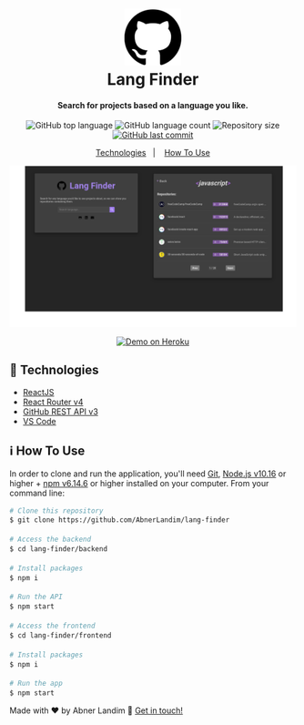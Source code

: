 <h1 align="center">
    <img alt="Lang Finder" src="https://github.com/AbnerLandim/lang-finder/blob/master/frontend/src/assets/github-logo.svg" width="100" height="100" />
    <br>
    Lang Finder
</h1>

<h4 align="center">
  Search for projects based on a language you like.
</h4>
  
  <p align="center">
   <img alt="GitHub top language" src="https://img.shields.io/github/languages/top/AbnerLandim/lang-finder.svg">
  
   <img alt="GitHub language count" src="https://img.shields.io/github/languages/count/AbnerLandim/lang-finder.svg">
  
  <img alt="Repository size" src="https://img.shields.io/github/repo-size/AbnerLandim/lang-finder.svg">
  <a href="https://github.com/AbnerLandim/lang-finder/commits/master">
    <img alt="GitHub last commit" src="https://img.shields.io/github/last-commit/AbnerLandim/lang-finder.svg">
  </a>
</p>

<p align="center">
  <a href="#rocket-technologies">Technologies</a>&nbsp;&nbsp;&nbsp;|&nbsp;&nbsp;&nbsp;
  <a href="#information_source-how-to-use">How To Use</a>
</p>

![App Screenshot](https://github.com/AbnerLandim/lang-finder/blob/master/lang-finder.png)
<p align="center">
  <a href="https://lang-finder.herokuapp.com/" target="_blank">
    <img alt="Demo on Heroku" src="https://p.kindpng.com/picc/s/387-3871339_graphic-design-hd-png-download.png" width="180" height="100" >
  </a>
</p>

## :rocket: Technologies

-  [ReactJS](https://reactjs.org/)
-  [React Router v4](https://github.com/ReactTraining/react-router)
-  [GitHub REST API v3](https://developer.github.com/v3/)
-  [VS Code][vc]


## :information_source: How To Use


In order to clone and run the application, you'll need [Git](https://git-scm.com), [Node.js v10.16][nodejs] or higher + [npm v6.14.6][npm] or higher installed on your computer. From your command line:

```bash
# Clone this repository
$ git clone https://github.com/AbnerLandim/lang-finder

# Access the backend
$ cd lang-finder/backend

# Install packages
$ npm i

# Run the API
$ npm start

# Access the frontend
$ cd lang-finder/frontend

# Install packages
$ npm i

# Run the app
$ npm start
```
Made with ♥ by Abner Landim :wave: [Get in touch!](https://www.linkedin.com/in/abner-landim-siqueira)

[nodejs]: https://nodejs.org/
[npm]: https://www.npmjs.com/
[vc]: https://code.visualstudio.com/
